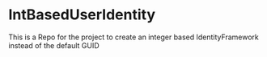 IntBasedUserIdentity
====================

This is a Repo for the project to create an integer based IdentityFramework instead of the default GUID
